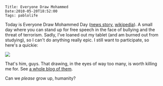     Title: Everyone Draw Mohammed
    Date:2010-05-20T18:52:00
    Tags: pablolife

Today is Everyone Draw Mohammed Day ([news story][1], [wikipedia][2]).  A small 
day where you can stand up for free  speech in the face of bullying and the
threat of terrorism. Sadly, I've loaned out my tablet (and am burned out from
studying), so I can't do anything really epic. I still want to participate, so
here's a quickie:

[![][3]][4]

That's him, guys. That drawing, in the eyes of way too many, is worth killing
me for. See [a whole blog of them][5].

Can we _please_ grow up, humanity?


   [1]: http://www.mynorthwest.com/?nid=11&sid=313170
   [2]: http://en.wikipedia.org/wiki/Everybody_Draw_Mohammed_Day
   [3]: http://1.bp.blogspot.com/_3ys1dwfzc2w/S_XoYXnA5KI/AAAAAAAAAF4/oMPFmrWF1wo/s320/mohammed.jpg
   [4]: http://1.bp.blogspot.com/_3ys1dwfzc2w/S_XoYXnA5KI/AAAAAAAAAF4/oMPFmrWF1wo/s1600/mohammed.jpg
   [5]: http://everyonedrawmohammed.blogspot.com/
